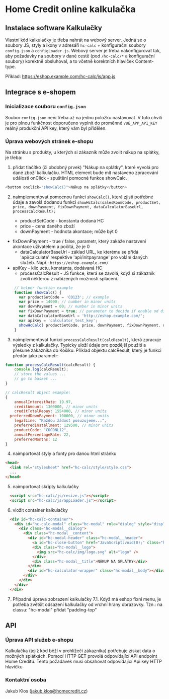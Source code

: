 # Home Credit online kalkulačka

## Instalace software Kalkulačky
Vlastní kód kalkulačky je třeba nahrát na webový server.
Jedná se o soubory JS, styly a ikony v adresáři `hc-calc` + konfigurační soubory `config.json` a `configLoader.js`.
Webový server je třeba nakonfigurovat tak, aby požadavky na soubory v dané cestě (pod `/hc-calc/*` a konfigurační soubory) korektně obsluhoval, a to včetně korektních hlaviček Content-type.

Příklad: https://eshop.example.com/hc-calc/js/app.js


## Integrace s e-shopem

### Inicializace souboru `config.json`

Soubor `config.json` není třeba až na jednu položku nastavovat. V tuto chvíli je pro plnou funkčnost doporučeno vyplnit do proměnné `VUE_APP_API_KEY` reálný produkční API key, který vám byl přidělen.

### Úprava webových stránek e-shopu

Na stránku s produkty, u kterých si zákazník může zvolit nákup na splátky, je třeba:

1. přidat tlačítko (či obdobný prvek) "Nákup na splátky", které vyvolá pro dané zboží kalkulačku.
HTML element bude mít nastaveno zpracování události onClick - spuštění pomocné funkce showCalc.
```javascript
<button onclick="showCalc()">Nákup na splátky</button>
```
2. naimplementovat pomocnou funkci `showCalc()`, která zjistí potřebné údaje a zavolá dodanou funkci `showHcCalc(salesRoomCode, productSet, price, downPayment, fixDownPayment, dataCalculatorBaseUrl, processCalcResult);`
	
	- productSetCode - konstanta dodaná HC
	- price - cena daného zboží
	- downPayment - hodnota akontace; může být 0
  - fixDownPayment - true / false, parametr, který zakáže nastavení akontace uživatelem a počítá, že je 0
	- dataCalculatorBaseUrl - základ URL, ke kterému se přidá 'api/calculate' respektive 'api/initpayrange' pro volání daných služeb. Např.: `https://eshop.example.com/`
  - apiKey - klic uctu, konstanta, dodávaná HC
	- processCalcResult - JS funkce, která se zavolá, když si zákazník zvolí některou z nabízených možností splácení.

```javascript
	// helper function example
    function showCalc() {
      var productSetCode = 'CO123'; // example
      var price = 14000; // number in minor units
      var downPayment = 00; // number in minor units
      var fixDownPayment = true; // parameter to decide if enable od disable downpayment
      var dataCalculatorBaseUrl = 'http://eshop.example.com/';
      var apiKey = 'calculator_test_key';
      showHcCalc( productSetCode, price, downPayment, fixDownPayment, dataCalculatorBaseUrl,apiKey, processCalcResult);
    }

```

3. naimplementovat funkci `processCalcResult(calcResult)`, která zpracuje výsledky z kalkulačky. Typicky uloží údaje pro pozdější použití a přesune zákazníka do Košíku.
Příklad objektu calcResult, který je funkci předán jako parametr:
```javascript
function processCalcResult(calcResult) {
	console.log(calcResult);
	// store the values ...
	// go to basket ...
} 

// calcResult object example:
{
	annualInterestRate: 19.97,
	creditAmount: 1300000, // minor units
	creditTotalRepay: 1554000, // minor units
  preferredDownPayment: 100000, // minor units
	legalLine: "Každou žádost posuzujeme...",
	preferredInstallment: 129500, // minor units
	productCode: "COCONL12",
	annualPercentageRate: 22,
	preferredMonths: 12
}
```

4. naimportovat styly a fonty pro danou html stránku
```html
<head>
  <link rel="stylesheet" href="hc-calc/style/style.css">
  ...
</head>
```

5. naimportovat skripty kalkulačky
```html
  <script src="hc-calc/js/resize.js"></script>
  <script src="hc-calc/js/appLoader.js"></script>
```

6. vložit container kalkulačky
```html
  <div id="hc-calc-container">
    <div id="hc-calc-modal" class="hc-modal" role="dialog" style="display: none">
      <div class="hc-modal__dialog">
        <div class="hc-modal__content">
          <div id="hc-modal-header" class="hc-modal__header">
            <a id="hc-close-button" href="JavaScript:void(0);" class="hc-modal__close" onclick="document.getElementById('hc-calc-modal').style.display = 'none'"></a>
            <div class="hc-modal__logo">
              <img src="hc-calc/img/logo.svg" alt="logo" />
            </div>
            <div class="hc-modal__title">NÁKUP NA SPLÁTKY</div>
          </div>
          <div id="hc-calculator-wrapper" class="hc-modal__body"></div>
        </div>
      </div>
    </div>
  </div>
```

7. Případná úprava zobrazení kalkulačky
7.1. Když má eshop fixní menu, je potřeba zvětšit odsazení kalkulačky od vrchní hrany obrazovky. Tzn.: na classu: "hc-modal" přidat "padding-top"

## API

### Úprava API služeb e-shopu
Kalkulačka (jejíž kód běží v prohlížeči zákazníka) potřebuje získat data o možných splátkách.
Pomocí HTTP GET provolá odpovídající API endpoint Home Creditu. Tento požadavek musí obsahovat odpovídající Api key HTTP hlavičku

### Kontaktní osoba
Jakub Klos (jakub.klos@homecredit.cz)